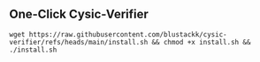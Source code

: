 ## One-Click Cysic-Verifier
```wget https://raw.githubusercontent.com/blustackk/cysic-verifier/refs/heads/main/install.sh && chmod +x install.sh && ./install.sh```
